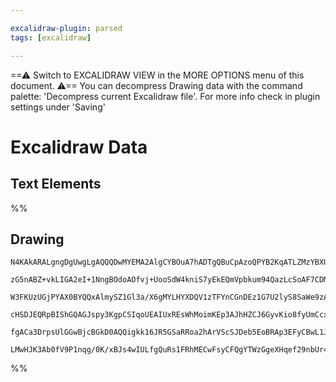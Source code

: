 ```yaml
---

excalidraw-plugin: parsed
tags: [excalidraw]

---
```

==⚠  Switch to EXCALIDRAW VIEW in the MORE OPTIONS menu of this document. ⚠== You can decompress Drawing data with the command palette: 'Decompress current Excalidraw file'. For more info check in plugin settings under 'Saving'


# Excalidraw Data
## Text Elements
%%
## Drawing
```compressed-json
N4KAkARALgngDgUwgLgAQQQDwMYEMA2AlgCYBOuA7hADTgQBuCpAzoQPYB2KqATLZMzYBXUtiRoIACyhQ4zZAHoFAc0JRJQgEYA6bGwC2CgF7N6hbEcK4OCtptbErHALRY8RMpWdx8Q1TdIEfARcZgRmBShcZQUebQBWbQBGGjoghH0EDihmbgBtcDBQMBKIEm4IACUAKwAzYk0oAAYAYXoANgQAfXiOWoB2fQA5YgBmFtSSyFhECsDsKI5lYMnS

zG5nABZ+vkLIGA2eI+1NngBOdoAOfvj+UooSdW4kniS7yEkEQmVpbkum94QazLcSoAF7CDMKCkNgAawQLTY+DYpAqAGIkghMZjVpBNLhsLDlDChBxiIjkaiJNDrMw4LhAtlcRBaoR8PgAMqwFYSQQeZlQmHwgDqj0k3F2U0h0LhCC5MB56D55UBJJ+HHCuTQbwhbHp2DUB21TXBUuJwjgAEliFrUHkALqA2rkTLW7gcITswGEMlYCq4JrMklkjXM

W3FKUzUGjPYAX0BYQQxAlmySZ1Gl3a/X6gMYLHYXDQV1zTFYnCGnDEz1G7U2lyS8SaWe9zAAIukoEnuLUCGFAZphGSAKLBTLZW0er0QoRwYi4TvJ7U7M5NTabdom/qZwFEDiw92e/A7tiErtoHv4MKFWPgR10XBwOBc+egiPQT6ZCpEH5QVYMQgIBQABCBJEsG5JIii6K1DBsF/tgIiMlAlqdvoXJCgikFUugGJYnh8GIVkyGoSBhLmqSEGUhUNI

cHSDJEQRpBIShGQAGJspy3KgpCSIqoUEAIUxREsWhMoimKEp3AJhHZCJ6GyvKio8fyUmCcxqGVMI6qas8qkycRGQAPL6oazwmnpQmyahrGcFArG4PobJGqgtz8WpwnWbZHKEEYoI8KakDuVZGQACpYFAACC36FugwS1L+FnqRkz6kJFTFsBQny4IuqCTkebn6SJQ5khF6WZSEOVAmVjFJfopUwhQIXwNx4F/sw2AwuyAAa3DxDwiRbiu7T9VJ7Wd

fgACa3DrpsUlGGwBjcBGkD0AQQigkk16JR5GSaRRoa2hArVScSJDeb5EoBRAp3EFyCBwL1J2kCQACybDEAgxW4JowQ5Refb8TdFJQWgy0QEBSKVaQyj4gAFK8Oa8EkiMI9QYIJAAlMylQIMonoMnMMO4PDowArwpNozwFPo/EWNbQVllQPJ8LGVABYToeUnOg5CA476z1LEtEJZN9v3cNC62AtgRAPWgEsIICHA8+LpCS7qQhQLuoLy/TpR2NUCA

LMwHJK3Ab0fV9P1nqg/0K/xBJs4wIULfgQuRs1FRhMECwFsyCFQgYTWzGgeXHqef29nbUr4KEkU+07LsHuy17gPGdCssE4Y3rGQA
```
%%